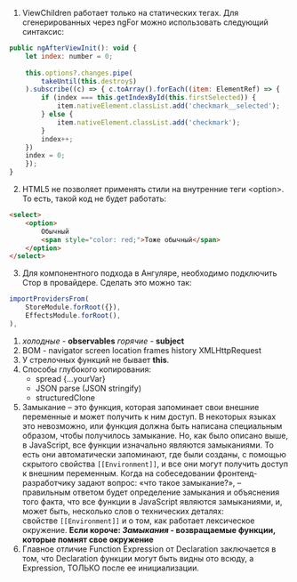 1. ViewChildren работает только на статических тегах. Для сгенерированных через ngFor можно использовать следующий синтаксис:
```javascript
public ngAfterViewInit(): void {
	let index: number = 0;
	
	this.options?.changes.pipe(
		takeUntil(this.destroy$)
	).subscribe((c) => { c.toArray().forEach((item: ElementRef) => {
		if (index === this.getIndexById(this.firstSelected)) {
			item.nativeElement.classList.add('checkmark__selected');
		} else {
			item.nativeElement.classList.add('checkmark');
		}
		index++;
	})
	index = 0;
	});
}
```

2. HTML5 не позволяет применять стили на внутренние теги \<option>. То есть, такой код не будет работать:
```html
<select>
	<option>
		Обычный 
		<span style="color: red;">Тоже обычный</span>
	</option>
</select>
```
3. Для компонентного подхода в Ангуляре, необходимо подключить Стор в провайдере. Сделать это можно так:
```javascript
importProvidersFrom(
	StoreModule.forRoot({}),
	EffectsModule.forRoot(),
),
```
1.  *холодные* - **observables**
	*горячие* - **subject**
2. BOM - 
		navigator
		screen
		location
		frames
		history
		XMLHttpRequest
3. У стрелочных функций не бывает **this**.
4. Способы глубокого копирования:
	- spread {...yourVar}
	- JSON parse (JSON stringify)
	- structuredClone
5. Замыкание – это функция, которая запоминает свои внешние переменные и может получить к ним доступ. В некоторых языках это невозможно, или функция должна быть написана специальным образом, чтобы получилось замыкание. Но, как было описано выше, в JavaScript, все функции изначально являются замыканиями. То есть они автоматически запоминают, где были созданы, с помощью скрытого свойства `[[Environment]]`, и все они могут получить доступ к внешним переменным. Когда на собеседовании фронтенд-разработчику задают вопрос: «что такое замыкание?», – правильным ответом будет определение замыкания и объяснения того факта, что все функции в JavaScript являются замыканиями, и, может быть, несколько слов о технических деталях: свойстве `[[Environment]]` и о том, как работает лексическое окружение.
	**Если короче: *Замыкания* - возвращаемые функции, которые помнят свое окружение**
6. Главное отличие Function Expression от Declaration заключается в том, что Declaration функции могут быть видны ото всюду, а Expression, ТОЛЬКО после ее инициализации.